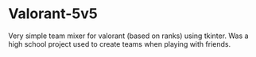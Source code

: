 # Valorant-5v5
Very simple team mixer for valorant (based on ranks) using tkinter. Was a high school project used to create teams when playing with friends. 
